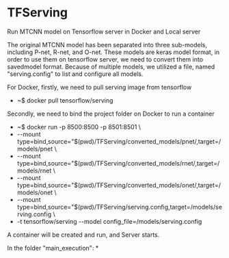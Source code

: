 # TFServing

Run MTCNN model on Tensorflow server in Docker and Local server

The original MTCNN model has been separated into three sub-models, including P-net, R-net, and O-net. These models are keras model format, in order to use them on tensorflow server, we need to convert them into savedmodel format. Because of multiple models, we utilized a file, named "serving.config" to list and configure all models.  

For Docker, firstly, we need to pull serving image from tensorflow
* ~$ docker pull tensorflow/serving

Secondly, we need to bind the project folder on Docker to run a container
* ~$ docker run -p 8500:8500 -p 8501:8501 \
* --mount type=bind,source="$(pwd)/TFServing/converted_models/pnet/,target=/models/pnet \
* --mount type=bind,source="$(pwd)/TFServing/converted_models/rnet/,target=/models/rnet \
* --mount type=bind,source="$(pwd)/TFServing/converted_models/onet/,target=/models/onet \
* --mount type=bind,source="$(pwd)/TFServing/serving.config,target=/models/serving.config \
* -t tensorflow/serving --model config_file=/models/serving.config

A container will be created and run, and Server starts.

In the folder "main_execution":
* 
